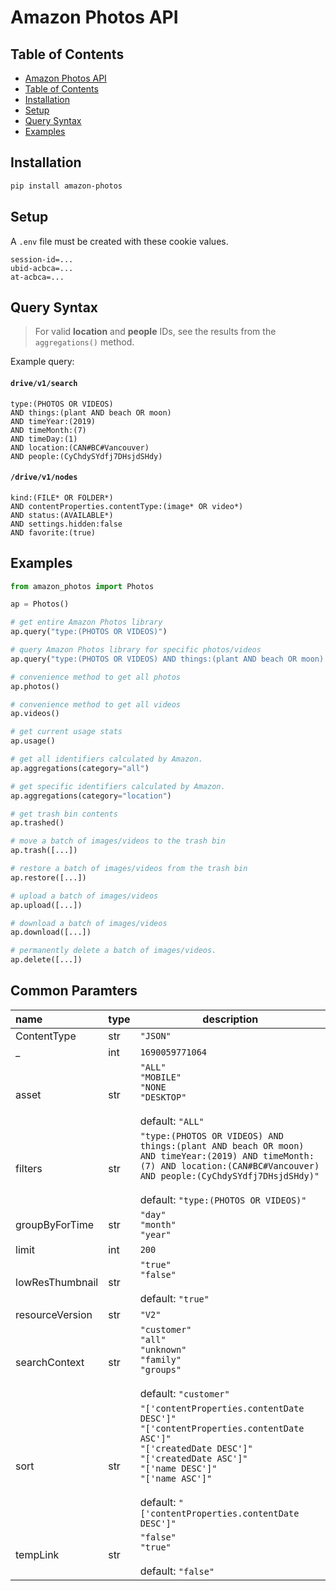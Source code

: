 # Amazon Photos API

## Table of Contents

- [Amazon Photos API](#amazon-photos-api)
- [Table of Contents](#table-of-contents)
- [Installation](#installation)
- [Setup](#setup)
- [Query Syntax](#query-syntax)
- [Examples](#examples)

## Installation

```bash
pip install amazon-photos
```

## Setup

A `.env` file must be created with these cookie values.

```text
session-id=...
ubid-acbca=...
at-acbca=...
```

## Query Syntax

> For valid **location** and **people** IDs, see the results from the `aggregations()` method.

Example query:

#### `drive/v1/search`
```text
type:(PHOTOS OR VIDEOS)
AND things:(plant AND beach OR moon)
AND timeYear:(2019)
AND timeMonth:(7)
AND timeDay:(1)
AND location:(CAN#BC#Vancouver)
AND people:(CyChdySYdfj7DHsjdSHdy)
```

#### `/drive/v1/nodes`
```
kind:(FILE* OR FOLDER*)
AND contentProperties.contentType:(image* OR video*)
AND status:(AVAILABLE*)
AND settings.hidden:false
AND favorite:(true)
```

## Examples

```python
from amazon_photos import Photos

ap = Photos()

# get entire Amazon Photos library
ap.query("type:(PHOTOS OR VIDEOS)")

# query Amazon Photos library for specific photos/videos
ap.query("type:(PHOTOS OR VIDEOS) AND things:(plant AND beach OR moon) AND timeYear:(2023) AND timeMonth:(8) AND timeDay:(14) AND location:(CAN#BC#Vancouver)")

# convenience method to get all photos
ap.photos()

# convenience method to get all videos
ap.videos()

# get current usage stats
ap.usage()

# get all identifiers calculated by Amazon.
ap.aggregations(category="all")

# get specific identifiers calculated by Amazon.
ap.aggregations(category="location")

# get trash bin contents
ap.trashed()

# move a batch of images/videos to the trash bin
ap.trash([...])

# restore a batch of images/videos from the trash bin
ap.restore([...])

# upload a batch of images/videos
ap.upload([...])

# download a batch of images/videos
ap.download([...])

# permanently delete a batch of images/videos.
ap.delete([...])
```

## Common Paramters

| name            | type | description                                                                                                                                                                                                                                               |
|:----------------|:-----|-----------------------------------------------------------------------------------------------------------------------------------------------------------------------------------------------------------------------------------------------------------|
| ContentType     | str  | `"JSON"`                                                                                                                                                                                                                                                  |
| _               | int  | `1690059771064`                                                                                                                                                                                                                                           |
| asset           | str  | `"ALL"`<br/>`"MOBILE"`<br/>`"NONE`<br/>`"DESKTOP"`<br/><br/>default: `"ALL"`                                                                                                                                                                              |
| filters         | str  | `"type:(PHOTOS OR VIDEOS) AND things:(plant AND beach OR moon) AND timeYear:(2019) AND timeMonth:(7) AND location:(CAN#BC#Vancouver) AND people:(CyChdySYdfj7DHsjdSHdy)"`<br/><br/>default: `"type:(PHOTOS OR VIDEOS)"`                                   |
| groupByForTime  | str  | `"day"`<br/>`"month"`<br/>`"year"`                                                                                                                                                                                                                        |
| limit           | int  | `200`                                                                                                                                                                                                                                                     |
| lowResThumbnail | str  | `"true"`<br/>`"false"`<br/><br/>default: `"true"`                                                                                                                                                                                                         |
| resourceVersion | str  | `"V2"`                                                                                                                                                                                                                                                    |
| searchContext   | str  | `"customer"`<br/>`"all"`<br/>`"unknown"`<br/>`"family"`<br/>`"groups"`<br/><br/>default: `"customer"`                                                                                                                                                     |
| sort            | str  | `"['contentProperties.contentDate DESC']"`<br/>`"['contentProperties.contentDate ASC']"`<br/>`"['createdDate DESC']"`<br/>`"['createdDate ASC']"`<br/>`"['name DESC']"`<br/>`"['name ASC']"`<br/><br/>default: `"['contentProperties.contentDate DESC']"` |
| tempLink        | str  | `"false"`<br/>`"true"`<br/><br/>default: `"false"`                                                                                                                                                                                                        |             |
